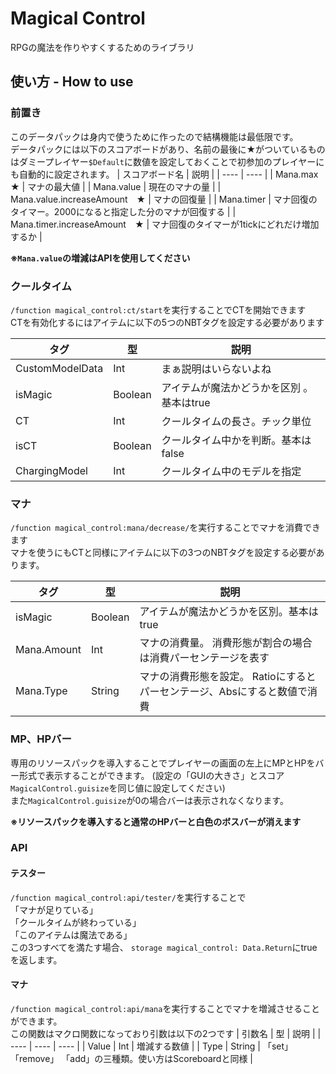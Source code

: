 # Magical Control
RPGの魔法を作りやすくするためのライブラリ
## 使い方 - How to use
### 前置き  
このデータパックは身内で使うために作ったので結構機能は最低限です。  
データパックには以下のスコアボードがあり、名前の最後に★がついているものはダミープレイヤー`$Default`に数値を設定しておくことで初参加のプレイヤーにも自動的に設定されます。
| スコアボード名 |  説明 |
| ---- | ---- |
| Mana.max　★ | マナの最大値 |
| Mana.value | 現在のマナの量 |
| Mana.value.increaseAmount　★ | マナの回復量 |
| Mana.timer | マナ回復のタイマー。2000になると指定した分のマナが回復する |
| Mana.timer.increaseAmount　★ | マナ回復のタイマーが1tickにどれだけ増加するか |

__※`Mana.value`の増減はAPIを使用してください__

### クールタイム  

`/function magical_control:ct/start`を実行することでCTを開始できます  
CTを有効化するにはアイテムに以下の5つのNBTタグを設定する必要があります  

| タグ | 型 | 説明 |
| ---- | ---- | ---- |
| CustomModelData | Int | まぁ説明はいらないよね |
| isMagic | Boolean | アイテムが魔法かどうかを区別 。基本はtrue |
| CT | Int | クールタイムの長さ。チック単位 |
| isCT | Boolean | クールタイム中かを判断。基本はfalse |
| ChargingModel | Int | クールタイム中のモデルを指定 |

### マナ

`/function magical_control:mana/decrease/`を実行することでマナを消費できます  
マナを使うにもCTと同様にアイテムに以下の3つのNBTタグを設定する必要があります。

| タグ | 型 | 説明 |
| ---- | ---- | ---- |
| isMagic | Boolean | アイテムが魔法かどうかを区別。基本はtrue |
| Mana.Amount | Int | マナの消費量。 消費形態が割合の場合は消費パーセンテージを表す |
| Mana.Type | String | マナの消費形態を設定。 Ratioにするとパーセンテージ、Absにすると数値で消費 |

### MP、HPバー

専用のリソースパックを導入することでプレイヤーの画面の左上にMPとHPをバー形式で表示することができます。
(設定の「GUIの大きさ」とスコア`MagicalControl.guisize`を同じ値に設定してください)  
また`MagicalControl.guisize`が0の場合バーは表示されなくなります。

__※リソースパックを導入すると通常のHPバーと白色のボスバーが消えます__

### API

#### テスター
`/function magical_control:api/tester/`を実行することで   
「マナが足りている」   
「クールタイムが終わっている」  
「このアイテムは魔法である」  
この3つすべてを満たす場合、
```storage magical_control: Data.Return```にtrueを返します。

#### マナ
`/function magical_control:api/mana`を実行することでマナを増減させることができます。  
この関数はマクロ関数になっており引数は以下の2つです
| 引数名 | 型 | 説明 |
| ---- | ---- | ---- |
| Value | Int | 増減する数値 |
| Type | String | 「set」 「remove」 「add」の三種類。使い方はScoreboardと同様 |